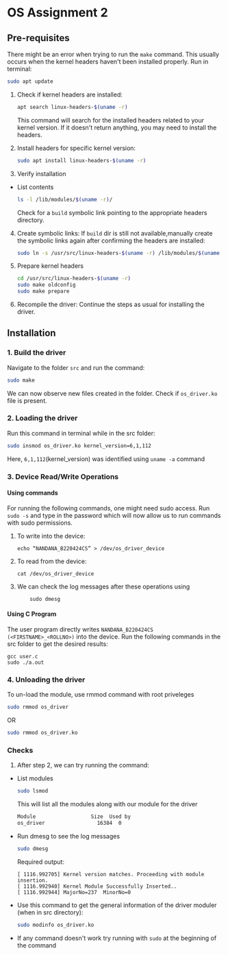 # OS Assignment 2


## Pre-requisites

There might be an error when trying to run the `make` command. This usually occurs when the kernel headers haven't been installed properly.
Run in terminal:
```bash
sudo apt update
```
1. Check if kernel headers are installed:
    ```bash
    apt search linux-headers-$(uname -r)
    ```
    This command will search for the installed headers related to your kernel version. If it doesn't return anything, you may need to install the headers.

2. Install headers for specific kernel version:
    ```bash
    sudo apt install linux-headers-$(uname -r)

    ```

3. Verify installation
- List contents

    ```bash
    ls -l /lib/modules/$(uname -r)/

    ```
    Check for a `build` symbolic link pointing to the appropriate headers directory.
    
4. Create symbolic links:
If `build` dir is still not available,manually create the symbolic links again after confirming the headers are installed: 
    ```bash
    sudo ln -s /usr/src/linux-headers-$(uname -r) /lib/modules/$(uname -r)/build

    ```

5. Prepare kernel headers
    ```bash
    cd /usr/src/linux-headers-$(uname -r)
    sudo make oldconfig
    sudo make prepare

    ```
6. Recompile the driver:
    Continue the steps as usual for installing the driver.
 
   
## Installation

### 1. Build the driver
Navigate to the folder `src` and run the command:
```bash
sudo make
```

We can now observe new files created in the folder. Check if `os_driver.ko` file is present.

### 2. Loading the driver
Run this command in terminal while in the src folder:
```bash
sudo insmod os_driver.ko kernel_version=6,1,112
```

Here, `6,1,112`(kernel_version) was identified using `uname -a` command

### 3. Device Read/Write Operations

#### Using commands
For running the following commands, one might need sudo access. Run `sudo -s` and type in the password which will now allow us to run commands with sudo permissions.

1. To write into the device:
    ```
    echo “NANDANA_B220424CS” > /dev/os_driver_device
    ```
2. To read from the device:
    ```
    cat /dev/os_driver_device
    ```
3. We can check the log messages after these operations using 
    ```
        sudo dmesg
    ```

#### Using C Program
The user program directly writes `NANDANA_B220424CS (<FIRSTNAME>_<ROLLNO>)` into the device. 
Run the following commands in the src folder to get the desired results:
```
gcc user.c
sudo ./a.out

```


### 4. Unloading the driver
To un-load the module, use rmmod command with root priveleges
```bash
sudo rmmod os_driver 
```
OR 
```bash
sudo rmmod os_driver.ko 
```

### Checks

1. After step 2, we can try running the command:
- List modules
    ```bash
    sudo lsmod
    ```
    This will list all the modules along with our module for the driver
    ```bash
    Module                  Size  Used by
    os_driver                 16384  0

    ```

- Run dmesg to see the log messages
    ```bash
    sudo dmesg
    ```

    Required output: 
    ```
    [ 1116.992705] Kernel version matches. Proceeding with module insertion.
    [ 1116.992940] Kernel Module Successfully Inserted..
    [ 1116.992944] MajorNo=237	MinorNo=0

    ```
- Use this command to get the general information of the driver moduler (when in src directory):
    ```bash
    sudo modinfo os_driver.ko
    ```

- If any command doesn't work try running with `sudo` at the beginning of the command